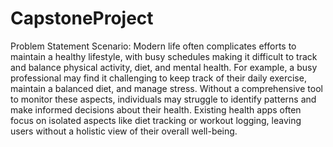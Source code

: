 # CapstoneProject
Problem Statement 
Scenario: Modern life often complicates efforts to maintain a healthy lifestyle, with busy schedules 
making it difficult to track and balance physical activity, diet, and mental health. For example, a 
busy professional may find it challenging to keep track of their daily exercise, maintain a balanced 
diet, and manage stress. Without a comprehensive tool to monitor these aspects, individuals may 
struggle to identify patterns and make informed decisions about their health. Existing health apps 
often focus on isolated aspects like diet tracking or workout logging, leaving users without a holistic 
view of their overall well-being.
